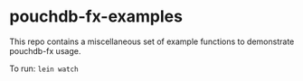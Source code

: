 # pouchdb-fx-examples

This repo contains a miscellaneous set of example functions to demonstrate pouchdb-fx usage.

To run: `lein watch`